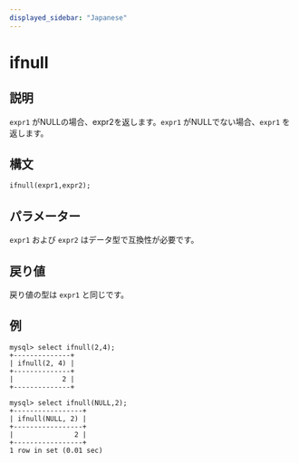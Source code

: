 ```yaml
---
displayed_sidebar: "Japanese"
---
```


# ifnull

## 説明

`expr1` がNULLの場合、expr2を返します。`expr1` がNULLでない場合、`expr1` を返します。

## 構文

```Haskell
ifnull(expr1,expr2);
```

## パラメーター

`expr1` および `expr2` はデータ型で互換性が必要です。

## 戻り値

戻り値の型は `expr1` と同じです。

## 例

```Plain Text
mysql> select ifnull(2,4);
+--------------+
| ifnull(2, 4) |
+--------------+
|            2 |
+--------------+

mysql> select ifnull(NULL,2);
+-----------------+
| ifnull(NULL, 2) |
+-----------------+
|               2 |
+-----------------+
1 row in set (0.01 sec)
```